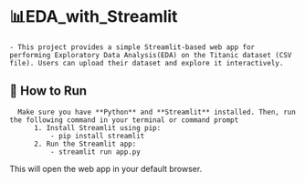 # 📊EDA_with_Streamlit
    - This project provides a simple Streamlit-based web app for performing Exploratory Data Analysis(EDA) on the Titanic dataset (CSV file). Users can upload their dataset and explore it interactively.


  ## 🚀 How to Run
  
      Make sure you have **Python** and **Streamlit** installed. Then, run the following command in your terminal or command prompt
          1. Install Streamlit using pip:
              - pip install streamlit
          2. Run the Streamlit app:
              - streamlit run app.py
This will open the web app in your default browser.

